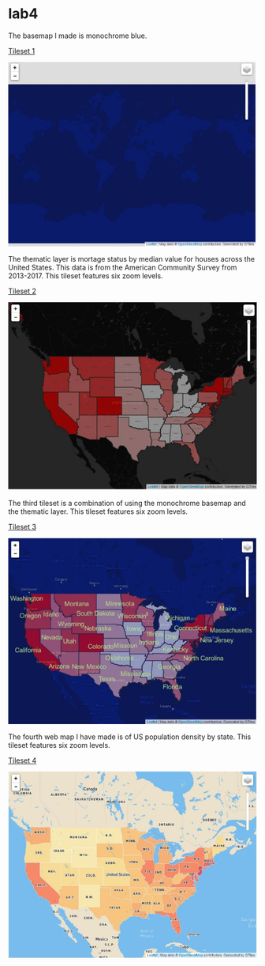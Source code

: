 # lab4

The basemap I made is monochrome blue.

[Tileset 1](basemap.html)

![basemap](/imgs/basemap.JPG)

The thematic layer is mortage status by median value for houses across the United States. This data is from the American Community Survey from 2013-2017. This tileset features six zoom levels.

[Tileset 2](thematic_layer.html)

![thematic layer](/imgs/thematic.JPG)

The third tileset is a combination of using the monochrome basemap and the thematic layer. This tileset features six zoom levels.

[Tileset 3](third_tile.html)

![third tile](/imgs/third_tile.JPG)

The fourth web map I have made is of US population density by state. This tileset features six zoom levels.

[Tileset 4](map_layer_mapbox.html)

![mapbox layer](/imgs/mapbox_layer.JPG)
